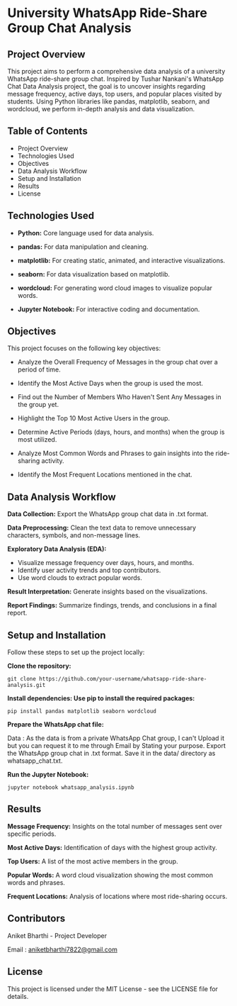 # University WhatsApp Ride-Share Group Chat Analysis
## Project Overview

This project aims to perform a comprehensive data analysis of a university WhatsApp ride-share group chat. Inspired by Tushar Nankani's WhatsApp Chat Data Analysis project, the goal is to uncover insights regarding message frequency, active days, top users, and popular places visited by students. Using Python libraries like pandas, matplotlib, seaborn, and wordcloud, we perform in-depth analysis and data visualization.

## Table of Contents

- Project Overview
- Technologies Used
- Objectives
- Data Analysis Workflow
- Setup and Installation
- Results
- License

## Technologies Used

* **Python:** Core language used for data analysis.
  
* **pandas:** For data manipulation and cleaning.
  
* **matplotlib:** For creating static, animated, and interactive visualizations.
  
* **seaborn:** For data visualization based on matplotlib.
  
* **wordcloud:** For generating word cloud images to visualize popular words.
  
* **Jupyter Notebook:** For interactive coding and documentation.


## Objectives

This project focuses on the following key objectives:

* Analyze the Overall Frequency of Messages in the group chat over a period of time.
  
* Identify the Most Active Days when the group is used the most.
  
* Find out the Number of Members Who Haven't Sent Any Messages in the group yet.
  
* Highlight the Top 10 Most Active Users in the group.
  
* Determine Active Periods (days, hours, and months) when the group is most utilized.
  
* Analyze Most Common Words and Phrases to gain insights into the ride-sharing activity.
  
* Identify the Most Frequent Locations mentioned in the chat.

## Data Analysis Workflow

**Data Collection:** Export the WhatsApp group chat data in .txt format.

**Data Preprocessing:** Clean the text data to remove unnecessary characters, symbols, and non-message lines.

**Exploratory Data Analysis (EDA):**
- Visualize message frequency over days, hours, and months.
- Identify user activity trends and top contributors.
- Use word clouds to extract popular words.

**Result Interpretation:** Generate insights based on the visualizations.

**Report Findings:** Summarize findings, trends, and conclusions in a final report.

## Setup and Installation

Follow these steps to set up the project locally:

**Clone the repository:**

```
git clone https://github.com/your-username/whatsapp-ride-share-analysis.git

```
**Install dependencies: Use pip to install the required packages:**
```
pip install pandas matplotlib seaborn wordcloud
```

**Prepare the WhatsApp chat file:**

Data : As the data is from a private WhatsApp Chat group, I can't Upload it but you can request it to me through Email by Stating your purpose.
Export the WhatsApp group chat in .txt format.
Save it in the data/ directory as whatsapp_chat.txt.

**Run the Jupyter Notebook:**
```
jupyter notebook whatsapp_analysis.ipynb
```


## Results

**Message Frequency:** Insights on the total number of messages sent over specific periods.

**Most Active Days:** Identification of days with the highest group activity.

**Top Users:** A list of the most active members in the group.

**Popular Words:** A word cloud visualization showing the most common words and phrases.

**Frequent Locations:** Analysis of locations where most ride-sharing occurs.



## Contributors

Aniket Bharthi - Project Developer

Email : aniketbharthi7822@gmail.com

## License

This project is licensed under the MIT License - see the LICENSE file for details.


